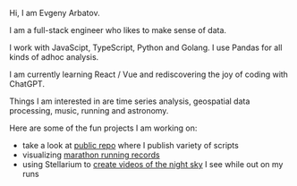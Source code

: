 Hi, I am Evgeny Arbatov.

I am a full-stack engineer who likes to make sense of data. 

I work with JavaScipt, TypeScript, Python and Golang. I use Pandas for all kinds of adhoc analysis. 

I am currently learning React / Vue and rediscovering the joy of coding with ChatGPT.

Things I am interested in are time series analysis, geospatial data processing, music, running and astronomy.

Here are some of the fun projects I am working on:

- take a look at [public repo](https://github.com/evgeniyarbatov/public) where I publish variety of scripts
- visualizing [marathon running records](https://github.com/evgeniyarbatov/marathons)
- using Stellarium to [create videos of the night sky](https://github.com/evgeniyarbatov/stargazing-on-the-run) I see while out on my runs



